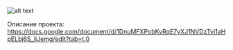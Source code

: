 ![alt text](https://downloader.disk.yandex.ru/preview/b1f5e7bf2ae3a1443b9ee1c1cd5face382c55ca8504bb72edaff4035c652b2e7/68b0d763/Z6BL4s9DodxoakTNcfn7p5C9ERTGzHkK64nGyrdLEAl105wgTc2ZB-jTOxGr10Kpf-rdZ56o60ZzP4-gQzWKIw%3D%3D?uid=0&filename=Avalanche.jpg&disposition=inline&hash=&limit=0&content_type=image%2Fjpeg&owner_uid=0&tknv=v3&size=2048x2048)

Описание проекта: 
https://docs.google.com/document/d/1DnuMFXPobKvRqE7yXJ1NVDzTvi1aHpELbj6S_ljJemg/edit?tab=t.0
